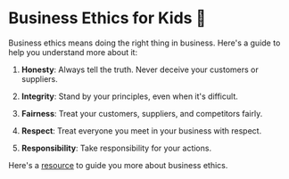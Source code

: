 # Business Ethics for Kids 🤝

Business ethics means doing the right thing in business. Here's a guide to help you understand more about it:

1. **Honesty**: Always tell the truth. Never deceive your customers or suppliers.

2. **Integrity**: Stand by your principles, even when it's difficult.

3. **Fairness**: Treat your customers, suppliers, and competitors fairly.

4. **Respect**: Treat everyone you meet in your business with respect.

5. **Responsibility**: Take responsibility for your actions.

Here's a [resource](https://www.investopedia.com/terms/b/business-ethics.asp) to guide you more about business ethics.
